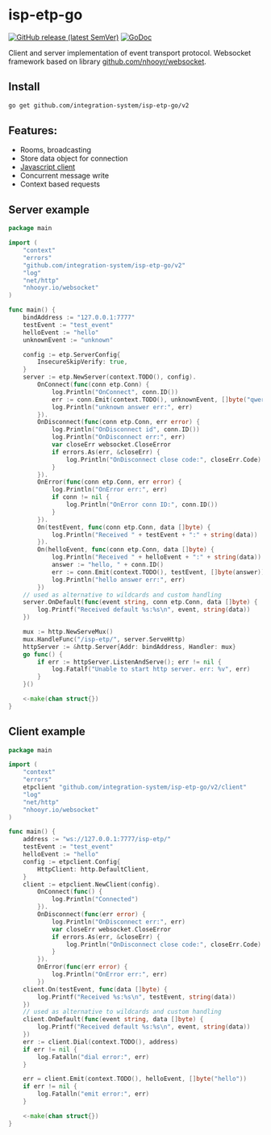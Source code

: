 # isp-etp-go

[![GitHub release (latest SemVer)](https://img.shields.io/github/v/release/integration-system/isp-etp-go?color=6b9ded&sort=semver)](https://github.com/integration-system/isp-etp-go/releases)
[![GoDoc](https://godoc.org/github.com/integration-system/isp-etp-go?status.svg)](https://godoc.org/github.com/integration-system/isp-etp-go)

Client and server implementation of event transport protocol.
Websocket framework based on library [github.com/nhooyr/websocket](https://github.com/nhooyr/websocket).

## Install

```bash
go get github.com/integration-system/isp-etp-go/v2
```

## Features:
- Rooms, broadcasting
- Store data object for connection
- [Javascript client](https://github.com/integration-system/isp-etp-js-client)
- Concurrent message write
- Context based requests

## Server example
```go
package main

import (
	"context"
	"errors"
	"github.com/integration-system/isp-etp-go/v2"
	"log"
	"net/http"
	"nhooyr.io/websocket"
)

func main() {
	bindAddress := "127.0.0.1:7777"
	testEvent := "test_event"
	helloEvent := "hello"
	unknownEvent := "unknown"

	config := etp.ServerConfig{
		InsecureSkipVerify: true,
	}
	server := etp.NewServer(context.TODO(), config).
		OnConnect(func(conn etp.Conn) {
			log.Println("OnConnect", conn.ID())
			err := conn.Emit(context.TODO(), unknownEvent, []byte("qwerty"))
			log.Println("unknown answer err:", err)
		}).
		OnDisconnect(func(conn etp.Conn, err error) {
			log.Println("OnDisconnect id", conn.ID())
			log.Println("OnDisconnect err:", err)
			var closeErr websocket.CloseError
			if errors.As(err, &closeErr) {
				log.Println("OnDisconnect close code:", closeErr.Code)
			}
		}).
		OnError(func(conn etp.Conn, err error) {
			log.Println("OnError err:", err)
			if conn != nil {
				log.Println("OnError conn ID:", conn.ID())
			}
		}).
		On(testEvent, func(conn etp.Conn, data []byte) {
			log.Println("Received " + testEvent + ":" + string(data))
		}).
		On(helloEvent, func(conn etp.Conn, data []byte) {
			log.Println("Received " + helloEvent + ":" + string(data))
			answer := "hello, " + conn.ID()
			err := conn.Emit(context.TODO(), testEvent, []byte(answer))
			log.Println("hello answer err:", err)
		})
	// used as alternative to wildcards and custom handling
	server.OnDefault(func(event string, conn etp.Conn, data []byte) {
		log.Printf("Received default %s:%s\n", event, string(data))
	})

	mux := http.NewServeMux()
	mux.HandleFunc("/isp-etp/", server.ServeHttp)
	httpServer := &http.Server{Addr: bindAddress, Handler: mux}
	go func() {
		if err := httpServer.ListenAndServe(); err != nil {
			log.Fatalf("Unable to start http server. err: %v", err)
		}
	}()

	<-make(chan struct{})
}
```

## Client example
```go
package main

import (
	"context"
	"errors"
	etpclient "github.com/integration-system/isp-etp-go/v2/client"
	"log"
	"net/http"
	"nhooyr.io/websocket"
)

func main() {
	address := "ws://127.0.0.1:7777/isp-etp/"
	testEvent := "test_event"
	helloEvent := "hello"
	config := etpclient.Config{
		HttpClient: http.DefaultClient,
	}
	client := etpclient.NewClient(config).
		OnConnect(func() {
			log.Println("Connected")
		}).
		OnDisconnect(func(err error) {
			log.Println("OnDisconnect err:", err)
			var closeErr websocket.CloseError
			if errors.As(err, &closeErr) {
				log.Println("OnDisconnect close code:", closeErr.Code)
			}
		}).
		OnError(func(err error) {
			log.Println("OnError err:", err)
		})
	client.On(testEvent, func(data []byte) {
		log.Printf("Received %s:%s\n", testEvent, string(data))
	})
	// used as alternative to wildcards and custom handling
	client.OnDefault(func(event string, data []byte) {
		log.Printf("Received default %s:%s\n", event, string(data))
	})
	err := client.Dial(context.TODO(), address)
	if err != nil {
		log.Fatalln("dial error:", err)
	}

	err = client.Emit(context.TODO(), helloEvent, []byte("hello"))
	if err != nil {
		log.Fatalln("emit error:", err)
	}

	<-make(chan struct{})
}

```

